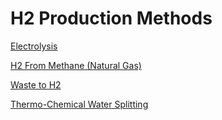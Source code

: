 # H2 Production Methods

[Electrolysis](h2-electrolysis.md)

[H2 From Methane (Natural Gas)](h2-natural-gas.md)

[Waste to H2](h2-waste.md)

[Thermo-Chemical Water Splitting](h2-thermo-chemical.md)

